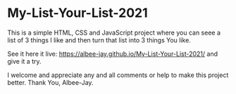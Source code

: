 # My-List-Your-List-2021

This is a simple HTML, CSS and JavaScript project where you can seee a list of 3 things I like and then turn that list into 3 things You like.

See it here it live: https://albee-jay.github.io/My-List-Your-List-2021/ and give it a try.

I welcome and appreciate any and all comments or help to make this project better. Thank You, Albee-Jay.
